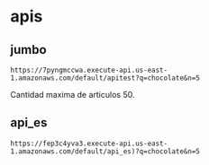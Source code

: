 # apis


## jumbo

```
https://7pyngmccwa.execute-api.us-east-1.amazonaws.com/default/apitest?q=chocolate&n=5
``` 


Cantidad maxima de articulos 50.


## api_es

```
https://fep3c4yva3.execute-api.us-east-1.amazonaws.com/default/api_es)?q=chocolate&n=5
``` 

